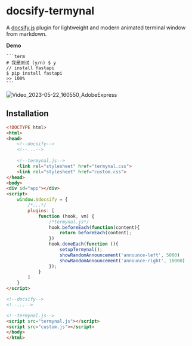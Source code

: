 # docsify-termynal

A [docsify.js](https://docsify.js.org) plugin for lightweight and modern animated terminal window from markdown.

**Demo**
````
```term
# 我是测试 (y/n) $ y
// install fastapi
$ pip install fastapi
>> 100%
```
````

![Video_2023-05-22_160550_AdobeExpress](https://github.com/sxin0/docsify-termynal/assets/29392026/86865182-ab4a-41e3-9454-dc3ccff48553)


## Installation
```html
<!DOCTYPE html>
<html>
<head>
    <!--docsify-->
    <!--...-->
    
    <!--termynal.js-->
    <link rel="stylesheet" href="termynal.css">
    <link rel="stylesheet" href="custom.css">
</head>
<body>
<div id="app"></div>
<script>
    window.$docsify = {
        /*...*/
        plugins: [
            function (hook, vm) {
                /*termynal.js*/
                hook.beforeEach(function(content){
                    return beforeEach(content);
                })
                hook.doneEach(function (){
                    setupTermynal();
                    showRandomAnnouncement('announce-left', 5000)
                    showRandomAnnouncement('announce-right', 10000)
                });
            }
        ]
    }
</script>

<!--docsify-->
<!--...-->

<!--termynal.js-->
<script src="termynal.js"></script>
<script src="custom.js"></script>
</body>
</html>
```
